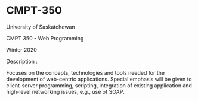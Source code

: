 # CMPT-350

University of Saskatchewan 

CMPT 350 - Web Programming

Winter 2020

Description :

Focuses on the concepts, technologies and tools needed for the development of web-centric applications. Special emphasis will be given to client-server programming, scripting, integration of existing application and high-level networking issues, e.g., use of SOAP.
